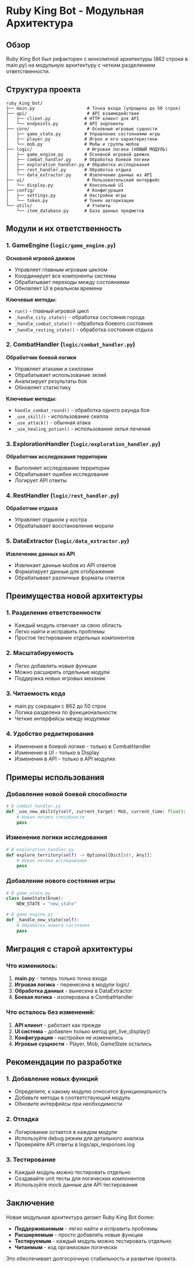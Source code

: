 # Ruby King Bot - Модульная Архитектура

## Обзор

Ruby King Bot был рефакторен с монолитной архитектуры (862 строки в main.py) на модульную архитектуру с четким разделением ответственности.

## Структура проекта

```
ruby_king_bot/
├── main.py                    # Точка входа (упрощена до 50 строк)
├── api/                       # API взаимодействие
│   ├── client.py             # HTTP клиент для API
│   └── endpoints.py          # API эндпоинты
├── core/                      # Основные игровые сущности
│   ├── game_state.py         # Управление состояниями игры
│   ├── player.py             # Игрок и его характеристики
│   └── mob.py                # Мобы и группы мобов
├── logic/                     # Игровая логика (НОВЫЙ МОДУЛЬ)
│   ├── game_engine.py        # Основной игровой движок
│   ├── combat_handler.py     # Обработка боевой логики
│   ├── exploration_handler.py # Обработка исследования
│   ├── rest_handler.py       # Обработка отдыха
│   └── data_extractor.py     # Извлечение данных из API
├── ui/                        # Пользовательский интерфейс
│   └── display.py            # Консольный UI
├── config/                    # Конфигурация
│   ├── settings.py           # Настройки игры
│   └── token.py              # Токен авторизации
└── utils/                     # Утилиты
    └── item_database.py      # База данных предметов
```

## Модули и их ответственность

### 1. GameEngine (`logic/game_engine.py`)
**Основной игровой движок**

- Управляет главным игровым циклом
- Координирует все компоненты системы
- Обрабатывает переходы между состояниями
- Обновляет UI в реальном времени

**Ключевые методы:**
- `run()` - главный игровой цикл
- `_handle_city_state()` - обработка состояния города
- `_handle_combat_state()` - обработка боевого состояния
- `_handle_resting_state()` - обработка состояния отдыха

### 2. CombatHandler (`logic/combat_handler.py`)
**Обработчик боевой логики**

- Управляет атаками и скиллами
- Обрабатывает использование зелий
- Анализирует результаты боя
- Обновляет статистику

**Ключевые методы:**
- `handle_combat_round()` - обработка одного раунда боя
- `_use_skill()` - использование скилла
- `_use_attack()` - обычная атака
- `_use_healing_potion()` - использование зелья лечения

### 3. ExplorationHandler (`logic/exploration_handler.py`)
**Обработчик исследования территории**

- Выполняет исследование территории
- Обрабатывает ошибки исследования
- Логирует API ответы

### 4. RestHandler (`logic/rest_handler.py`)
**Обработчик отдыха**

- Управляет отдыхом у костра
- Обрабатывает восстановление морали

### 5. DataExtractor (`logic/data_extractor.py`)
**Извлечение данных из API**

- Извлекает данные мобов из API ответов
- Форматирует данные для отображения
- Обрабатывает различные форматы ответов

## Преимущества новой архитектуры

### 1. Разделение ответственности
- Каждый модуль отвечает за свою область
- Легко найти и исправить проблемы
- Простое тестирование отдельных компонентов

### 2. Масштабируемость
- Легко добавлять новые функции
- Можно расширять отдельные модули
- Поддержка новых игровых механик

### 3. Читаемость кода
- main.py сокращен с 862 до 50 строк
- Логика разделена по функциональности
- Четкие интерфейсы между модулями

### 4. Удобство редактирования
- Изменения в боевой логике - только в CombatHandler
- Изменения в UI - только в Display
- Изменения в API - только в API модулях

## Примеры использования

### Добавление новой боевой способности
```python
# В combat_handler.py
def _use_new_ability(self, current_target: Mob, current_time: float):
    # Новая логика способности
    pass
```

### Изменение логики исследования
```python
# В exploration_handler.py
def explore_territory(self) -> Optional[Dict[str, Any]]:
    # Новая логика исследования
    pass
```

### Добавление нового состояния игры
```python
# В game_state.py
class GameState(Enum):
    NEW_STATE = "new_state"

# В game_engine.py
def _handle_new_state(self):
    # Обработка нового состояния
    pass
```

## Миграция с старой архитектуры

### Что изменилось:
1. **main.py** - теперь только точка входа
2. **Игровая логика** - перенесена в модули logic/
3. **Обработка данных** - вынесена в DataExtractor
4. **Боевая логика** - изолирована в CombatHandler

### Что осталось без изменений:
1. **API клиент** - работает как прежде
2. **UI система** - добавлен только метод get_live_display()
3. **Конфигурация** - настройки не изменились
4. **Игровые сущности** - Player, Mob, GameState остались

## Рекомендации по разработке

### 1. Добавление новых функций
- Определите, к какому модулю относится функциональность
- Добавьте методы в соответствующий модуль
- Обновите интерфейсы при необходимости

### 2. Отладка
- Логирование остается в каждом модуле
- Используйте debug режим для детального анализа
- Проверяйте API ответы в logs/api_responses.log

### 3. Тестирование
- Каждый модуль можно тестировать отдельно
- Создавайте unit тесты для логических компонентов
- Используйте mock данные для API тестирования

## Заключение

Новая модульная архитектура делает Ruby King Bot более:
- **Поддерживаемым** - легко найти и исправить проблемы
- **Расширяемым** - просто добавлять новые функции
- **Тестируемым** - каждый модуль можно тестировать отдельно
- **Читаемым** - код организован логически

Это обеспечивает долгосрочную стабильность и развитие проекта. 